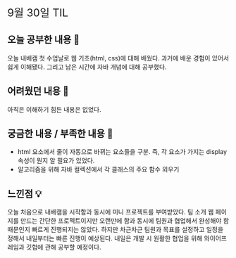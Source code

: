 <span style="font-size : 24px"> 9월 30일 TIL </span>

## 오늘 공부한 내용 📘

오늘 내배캠 첫 수업날로 웹 기초(html, css)에 대해 배웠다. 과거에 배운 경험이 있어서 쉽게 이해됐다. 그리고 남은 시간에 자바 개념에 대해 공부했다.

## 어려웠던 내용 🤔

아직은 이해하기 힘든 내용은 없었다.

## 궁금한 내용 / 부족한 내용 🧐

- html 요소에서 줄이 자동으로 바뀌는 요소들을 구분. 즉, 각 요소가 가지는 display 속성이 뭔지 알 필요가 있었다.
- 알고리즘을 위해 자바 컬렉션에서 각 클래스의 주요 함수 외우기

## 느낀점 💡

오늘 처음으로 내배캠을 시작함과 동시에 미니 프로젝트를 부여받았다. 팀 소개 웹 페이지를 만드는 간단한 프로젝트이지만 오랜만에 함과 동시에 팀원과 협업해서 완성해야 함 때문인지 빠르게 진행되지는 않았다. 하지만 차근차근 팀원과 목표를 설정하고 일정을 정해서 내일부터는 빠른 진행이 예상된다. 내일은 개발 시 원활한 협업을 위해 와이어프레임과 깃헙에 관해 공부할 예정이다.
